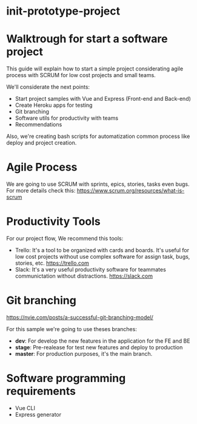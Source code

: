 # init-prototype-project

# Walktrough for start a software project

This guide will explain how to start a simple project considerating agile process with SCRUM for low cost projects and small teams.

We'll considerate the next points:

- Start project samples with Vue and Express (Front-end and Back-end)
- Create Heroku apps for testing
- Git branching
- Software utils for productivity with teams
- Recommendations

Also, we're creating bash scripts for automatization common process like deploy and project creation. 

# Agile Process

We are going to use SCRUM with sprints, epics, stories, tasks even bugs. For more details check this: https://www.scrum.org/resources/what-is-scrum

# Productivity Tools

For our project flow, We recommend this tools:

- Trello: It's a tool to be organized with cards and boards. It's useful for low cost projects without use complex software for assign task, bugs, stories, etc. https://trello.com
- Slack: It's a very useful productivity software for teammates communictation without distractions. https://slack.com

# Git branching

https://nvie.com/posts/a-successful-git-branching-model/

For this sample we're going to use theses branches:

- **dev**: For develop the new features in the application for the FE and BE
- **stage**: Pre-realease for test new features and deploy to production
- **master**: For production purposes, it's the main branch. 


# Software programming requirements

- Vue CLI
- Express generator
